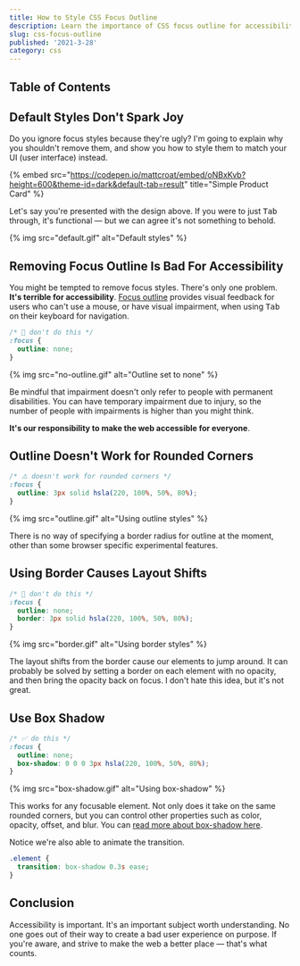 ```yaml
---
title: How to Style CSS Focus Outline
description: Learn the importance of CSS focus outline for accessibility and how to style it.
slug: css-focus-outline
published: '2021-3-28'
category: css
---
```


## Table of Contents

## Default Styles Don't Spark Joy

Do you ignore focus styles because they're ugly? I'm going to explain why you shouldn't remove them, and show you how to style them to match your UI (user interface) instead.

{% embed src="https://codepen.io/mattcroat/embed/oNBxKvb?height=600&theme-id=dark&default-tab=result" title="Simple Product Card" %}

Let's say you're presented with the design above. If you were to just <kbd>Tab</kbd> through, it's functional — but we can agree it's not something to behold.

{% img src="default.gif" alt="Default styles" %}

## Removing Focus Outline Is Bad For Accessibility

You might be tempted to remove focus styles. There's only one problem. **It's terrible for accessibility**. [Focus outline](https://developer.mozilla.org/en-US/docs/Web/CSS/:focus) provides visual feedback for users who can't use a mouse, or have visual impairment, when using <kbd>Tab</kbd> on their keyboard for navigation.

```css:example.css showLineNumbers
/* 🚫 don't do this */
:focus {
  outline: none;
}
```

{% img src="no-outline.gif" alt="Outline set to none" %}

Be mindful that impairment doesn't only refer to people with permanent disabilities. You can have temporary impairment due to injury, so the number of people with impairments is higher than you might think.

**It's our responsibility to make the web accessible for everyone**.

## Outline Doesn't Work for Rounded Corners

```css:example.css showLineNumbers
/* ⚠️ doesn't work for rounded corners */
:focus {
  outline: 3px solid hsla(220, 100%, 50%, 80%);
}
```

{% img src="outline.gif" alt="Using outline styles" %}

There is no way of specifying a border radius for outline at the moment, other than some browser specific experimental features.

## Using Border Causes Layout Shifts

```css:example.css showLineNumbers
/* 🚫 don't do this */
:focus {
  outline: none;
  border: 3px solid hsla(220, 100%, 50%, 80%);
}
```

{% img src="border.gif" alt="Using border styles" %}

The layout shifts from the border cause our elements to jump around. It can probably be solved by setting a border on each element with no opacity, and then bring the opacity back on focus. I don't hate this idea, but it's not great.

## Use Box Shadow

```css:example.css showLineNumbers
/* ✅ do this */
:focus {
  outline: none;
  box-shadow: 0 0 0 3px hsla(220, 100%, 50%, 80%);
}
```

{% img src="box-shadow.gif" alt="Using box-shadow" %}

This works for any focusable element. Not only does it take on the same rounded corners, but you can control other properties such as color, opacity, offset, and blur. You can [read more about box-shadow here](https://developer.mozilla.org/en-US/docs/Web/CSS/box-shadow).

Notice we're also able to animate the transition.

```css:example.css showLineNumbers
.element {
  transition: box-shadow 0.3s ease;
}
```

## Conclusion

Accessibility is important. It's an important subject worth understanding. No one goes out of their way to create a bad user experience on purpose. If you're aware, and strive to make the web a better place — that's what counts.
